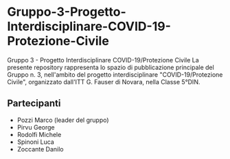 # Gruppo-3-Progetto-Interdisciplinare-COVID-19-Protezione-Civile
Gruppo 3 - Progetto Interdisciplinare COVID-19/Protezione Civile
La presente repository rappresenta lo spazio di pubblicazione principale del Gruppo n. 3, nell'ambito del progetto interdisciplinare "COVID-19/Protezione Civile", organizzato dall'ITT G. Fauser di Novara, nella Classe 5°DIN.
<h2>Partecipanti</h2>
<ul>
  <li>Pozzi Marco (leader del gruppo)</li>
  <li>Pirvu George</li>
  <li>Rodolfi Michele</li>
  <li>Spinoni Luca</li>
  <li>Zoccante Danilo</li>
</ul>
